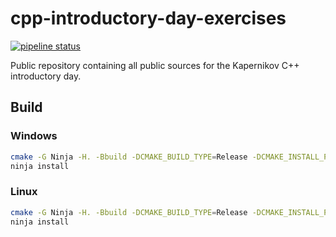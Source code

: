 # cpp-introductory-day-exercises
[![pipeline status](https://gitlab.com/Kapernikov/Intern/cpp-introductory-day-exercises/badges/master/pipeline.svg)](https://gitlab.com/Kapernikov/Intern/cpp-introductory-day-exercises/commits/master)

Public repository containing all public sources for the Kapernikov C++ introductory day.

## Build
### Windows
```Bash
cmake -G Ninja -H. -Bbuild -DCMAKE_BUILD_TYPE=Release -DCMAKE_INSTALL_PREFIX=install -DSFML_DIR=<path to sfml>\lib\cmake\SFML
ninja install
```

### Linux
```Bash
cmake -G Ninja -H. -Bbuild -DCMAKE_BUILD_TYPE=Release -DCMAKE_INSTALL_PREFIX=install
ninja install
```
